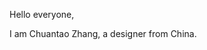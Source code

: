 Hello everyone,

I am Chuantao Zhang, a designer from China.

<!---
chuantaoz/chuantaoz is a ✨ special ✨ repository because its `README.md` (this file) appears on your GitHub profile.
You can click the Preview link to take a look at your changes.
--->
